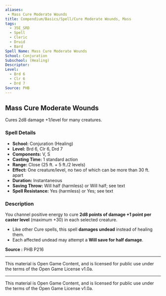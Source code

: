 ```yaml
---
aliases:
 - Mass Cure Moderate Wounds
title: Compendium/Basics/Spell/Cure Moderate Wounds, Mass
tags:
  - 35E_SRD
  - Spell
  - Cleric
  - Druid
  - Bard
Spell Name: Mass Cure Moderate Wounds
School: Conjuration
Subschool: (Healing)
Descriptor: 
Level:
  - Brd 6
  - Clr 6
  - Drd 7
Source: PHB
---
```


## Mass Cure Moderate Wounds

Cures 2d8 damage +1/level for many creatures.

### Spell Details

- **School:** Conjuration (Healing)  
- **Level:** Brd 6, Clr 6, Drd 7  
- **Components:** V, S  
- **Casting Time:** 1 standard action  
- **Range:** Close (25 ft. + 5 ft./2 levels)  
- **Effect:** One creature/level, no two of which can be more than 30 ft. apart  
- **Duration:** Instantaneous  
- **Saving Throw:** Will half (harmless) or Will half; see text  
- **Spell Resistance:** Yes (harmless) or Yes; see text  

### Description

You channel positive energy to cure **2d8 points of damage +1 point per caster level** (maximum +30) in each selected creature.

- Like other Cure spells, this spell **damages undead** instead of healing them.  
- Each affected undead may attempt a **Will save for half damage**.


**Source :** PHB P216

---

This material is Open Game Content, and is licensed for public use under  
the terms of the Open Game License v1.0a.

---

This material is Open Game Content, and is licensed for public use under the terms of the Open Game License v1.0a.
